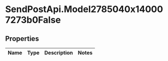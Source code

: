 # SendPostApi.Model2785040x140007273b0False

## Properties
Name | Type | Description | Notes
------------ | ------------- | ------------- | -------------


